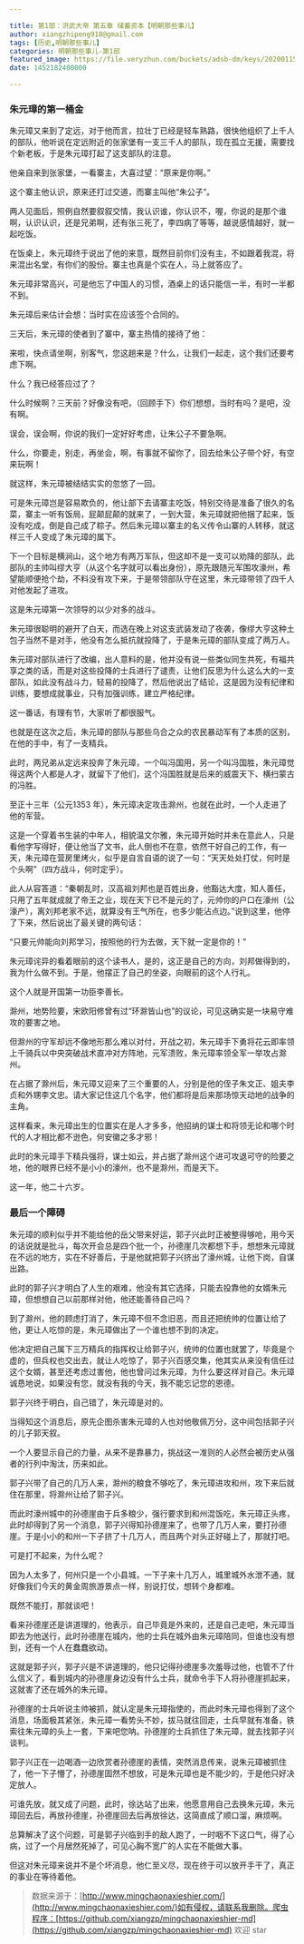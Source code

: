```yaml
---

title: 第1部：洪武大帝 第五章 储蓄资本【明朝那些事儿】
author: xiangzhipeng918@gmail.com
tags: [历史,明朝那些事儿]
categories: 明朝那些事儿-第1部
featured_image: https://file.veryzhun.com/buckets/adsb-dm/keys/20200115-052154-xuggt9dny09gmm26.jpg
date: 1452182400000

---
```


    

### 朱元璋的第一桶金

            
朱元璋又来到了定远，对于他而言，拉壮丁已经是轻车熟路，很快他组织了上千人的部队，他听说在定远附近的张家堡有一支三千人的部队，现在孤立无援，需要找个新老板，于是朱元璋打起了这支部队的注意。
            
他亲自来到张家堡，一看寨主，大喜过望：“原来是你啊。”
            
这个寨主他认识，原来还打过交道，而寨主叫他“朱公子”。
            
两人见面后，照例自然要叙叙交情，我认识谁，你认识不，喔，你说的是那个谁啊，认识认识，还是兄弟啊，还有张三死了，李四病了等等，越说感情越好，就一起吃饭。
            
在饭桌上，朱元璋终于说出了他的来意，既然目前你们没有主，不如跟着我混，将来混出名堂，有你们的股份。寨主也真是个实在人，马上就答应了。
            
朱元璋非常高兴，可是他忘了中国人的习惯，酒桌上的话只能信一半，有时一半都不到。
            
朱元璋后来估计会想：当时实在应该签个合同的。
            
三天后，朱元璋的使者到了寨中，寨主热情的接待了他：
            
来啦，快点请坐啊，别客气，您这趟来是？什么，让我们一起走，这个我们还要考虑下啊。
            
什么？我已经答应过了？
            
什么时候啊？三天前？好像没有吧，（回顾手下）你们想想，当时有吗？是吧，没有啊。
            
误会，误会啊，你说的我们一定好好考虑，让朱公子不要急啊。
            
什么，你要走，别走，再坐会，啊，有事就不留你了，回去给朱公子带个好，有空来玩啊！
            
就这样，朱元璋被结结实实的忽悠了一回。
            
可是朱元璋岂是容易欺负的，他让部下去请寨主吃饭，特别交待是准备了很久的名菜，寨主一听有饭局，屁颠屁颠的就来了，一到大营，朱元璋就把他捆了起来，饭没有吃成，倒是自己成了粽子。然后朱元璋以寨主的名义传令山寨的人转移，就这样三千人变成了朱元璋的属下。
            
下一个目标是横涧山，这个地方有两万军队，但这却不是一支可以劝降的部队，此部队的主帅叫缪大亨（从这个名字就可以看出身份），原先跟随元军围攻濠州，希望能顺便抢个劫，不料没有攻下来，于是带领部队守在这里，朱元璋带领了四千人对他发起了进攻。
            
这是朱元璋第一次领导的以少对多的战斗。
            
朱元璋很聪明的避开了白天，而选在晚上对这支武装发动了夜袭，像缪大亨这种土包子当然不是对手，他没有怎么抵抗就投降了，于是朱元璋的部队变成了两万人。
            
朱元璋对部队进行了改编，出人意料的是，他并没有说一些类似同生共死，有福共享之类的话，而是对这些投降的士兵进行了谴责，让他们反思为什么这么大的一支部队，如此没有战斗力，轻易的投降了，然后他说出了结论，这是因为没有纪律和训练，要想成就事业，只有加强训练，建立严格纪律。
            
这一番话，有理有节，大家听了都很服气。
            
也就是在这次之后，朱元璋的部队与那些乌合之众的农民暴动军有了本质的区别，在他的手中，有了一支精兵。
            
此时，两兄弟从定远来投奔了朱元璋，一个叫冯国用，另一个叫冯国胜，朱元璋觉得这两个人都是人才，就留下了他们，这个冯国胜就是后来的威震天下、横扫蒙古的冯胜。
            
至正十三年（公元1353 年），朱元璋决定攻击滁州，也就在此时，一个人走进了他的军营。
            
这是一个穿着书生装的中年人，相貌温文尔雅，朱元璋开始时并未在意此人，只是看他字写得好，便让他当了文书，此人倒也不在意，依然干好自己的工作，有一天，朱元璋在营房里烤火，似乎是自言自语的说了一句：“天天处处打仗，何时是个头啊”（四方战斗，何时定乎）。
            
此人从容答道：“秦朝乱时，汉高祖刘邦也是百姓出身，他豁达大度，知人善任，只用了五年就成就了帝王之业，现在天下已不是元的了，元帅你的户口在濠州（公濠产），离刘邦老家不远，就算没有王气所在，也多少能沾点边。”说到这里，他停了下来，然后说出了最关键的两句话：
            
“只要元帅能向刘邦学习，按照他的行为去做，天下就一定是你的！”
            
朱元璋诧异的看着眼前的这个读书人，是的，这正是自己的方向，刘邦做得到的，我为什么做不到。于是，他摆正了自己的坐姿，向眼前的这个人行礼。
            
这个人就是开国第一功臣李善长。
            
滁州，地势险要，宋欧阳修曾有过“环滁皆山也”的议论，可见这确实是一块易守难攻的要害之地。
            
但滁州的守军却远不像地形那么难以对付，开战之初，朱元璋手下勇将花云即率领上千骑兵以中央突破战术直冲对方阵地，元军溃败，朱元璋率领全军一举攻占滁州。
            
在占据了滁州后，朱元璋又迎来了三个重要的人，分别是他的侄子朱文正、姐夫李贞和外甥李文忠。请大家记住这几个名字，他们都将是后来那场惊天动地的战争的主角。
            
这样看来，朱元璋出生的位置实在是人才多多，他招纳的谋士和将领无论和哪个时代的人才相比都不逊色，何安徽之多才邪！
            
此时的朱元璋手下精兵强将，谋士如云，并占据了滁州这个进可攻退可守的险要之地，他的眼界已经不是小小的濠州，也不是滁州，而是天下。
            
这一年，他二十六岁。
            

### 最后一个障碍

            
朱元璋的顺利似乎并不能给他的岳父带来好运，郭子兴此时正被整得够呛，用今天的话说就是批斗，每次开会总是四个批一个，孙德崖几次都想下手，想想朱元璋就在不远的地方，实在不好善后，于是他就把郭子兴挤出了濠州城，让他下岗，自谋出路。
            
此时的郭子兴才明白了人生的艰难，他没有其它选择，只能去投靠他的女婿朱元璋，但想想自己以前那样对他，他还能善待自己吗？
            
到了滁州，他的顾虑打消了，朱元璋不但不念旧恶，而且还把统帅的位置让给了他，更让人吃惊的是，朱元璋做出了一个谁也想不到的决定。
            
他决定把自己属下三万精兵的指挥权让给郭子兴，统帅的位置也就罢了，毕竟是个虚的，但兵权也交出去，就让人吃惊了，郭子兴百感交集，他其实从来没有信任过这个女婿，甚至还考虑过害他，他也曾问过朱元璋，为什么要这样对自己。朱元璋诚恳地说，如果没有您，就没有我的今天，我不能忘记您的恩德。
            
郭子兴终于明白，自己错了，朱元璋是对的。
            
当得知这个消息后，原先企图杀害朱元璋的人也对他敬佩万分，这中间包括郭子兴的儿子郭天叙。
            
一个人要显示自己的力量，从来不是靠暴力，挑战这一准则的人必然会被历史从强者的行列中淘汰，历来如此。
            
郭子兴带了自己的几万人来，滁州的粮食不够吃了，朱元璋进攻和州，攻下来后就住在那里，将滁州让给了郭子兴。
            
而此时濠州城中的孙德崖由于兵多粮少，强行要求到和州混饭吃，朱元璋正头疼，此时却得到了另一个消息，郭子兴得知孙德崖来了，也带了几万人来，要打孙德崖。于是小小的和州一下子挤了十几万人，而且两个对头正好碰上了，那就打吧。
            
可是打不起来，为什么呢？
            
因为人太多了，何州只是一个小县城，一下子来十几万人，城里城外水泄不通，就好像我们今天的黄金周旅游景点一样，别说打仗，想转个身都难。
            
既然不能打，那就谈吧！
            
看来孙德崖还是讲道理的，他表示，自己毕竟是外来的，还是自己走吧，朱元璋当即去为他送行，此时孙德崖在城内，他的士兵在城外由朱元璋陪同，但谁也没有想到，还有一个人在蠢蠢欲动。
            
这就是郭子兴，郭子兴是不讲道理的，他只记得孙德崖多次羞辱过他，也管不了什么信义了，看到城内的孙德崖身边没有什么士兵，就命令手下人将孙德崖抓起来，这就害了还在城外的朱元璋。
            
孙德崖的士兵听说主帅被抓，就认定是朱元璋指使的，而此时朱元璋也得到了这个消息，场面极其紧张，朱元璋一看势头不妙，拔马就往回走，士兵早就有准备，铁索往朱元璋的头上一套，下来吧您呐。孙德崖的士兵抓住了朱元璋，就去找郭子兴谈判。
            
郭子兴正在一边喝酒一边欣赏者孙德崖的表情，突然消息传来，说朱元璋被抓住了，他一下子懵了，孙德崖固然不想放，可是朱元璋也是不能少的，于是他只好决定放人。
            
可谁先放，就又成了问题，此时，徐达站了出来，他愿意用自己去换朱元璋，朱元璋回去后，再放孙德崖，孙德崖回去后再放徐达，这简直成了顺口溜，麻烦啊。
            
总算解决了这个问题，可是郭子兴临到手的敌人跑了，一时咽不下这口气，得了心病，过了一个月居然死掉了，可见心胸不宽广的人实在不能做大事。
            
但这对朱元璋来说并不是个坏消息，他仁至义尽，现在终于可以放开手干了，真正的事业在等待着他。
            
> 数据来源于：[http://www.mingchaonaxieshier.com/](http://www.mingchaonaxieshier.com/)如有侵权，请联系我删除。爬虫程序：[https://github.com/xiangzp/mingchaonaxieshier-md](https://github.com/xiangzp/mingchaonaxieshier-md) 欢迎 star
